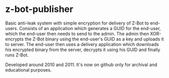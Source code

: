 # z-bot-publisher

Basic anti-leak system with simple encryption for delivery of Z-Bot to end-users. Consists of an application which generates a GUID for the end-user, which the end-user then needs to send to the admin. The admin then XOR-encrypts the Z-Bot binary using the end-user's GUID as a key and uploads it to server. The end-user then uses a delivery application which downloads his encrypted binary from the server, decrypts it using his GUID and finally runs Z-Bot. 

Developed around 2010 and 2011. It's now on github only for archival and educational purposes.